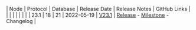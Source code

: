 | Node | Protocol | Database | Release Date | Release Notes | GitHub Links | 
|      |          |          |              | 				|			   |
| 23.1 | 18       | 21       | 2022-05-19   | [V23.1](../releases/release-v23-1.md) | [Release](https://github.com/nanocurrency/nano-node/releases/tag/V23.1) - [Milestone](https://github.com/nanocurrency/nano-node/milestone/26) - Changelog | 

